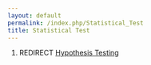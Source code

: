 ```yaml
---
layout: default
permalink: /index.php/Statistical_Test
title: Statistical Test
---
```

1. REDIRECT [Hypothesis Testing](Hypothesis_Testing)